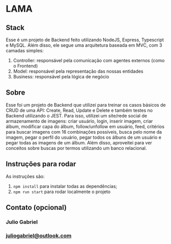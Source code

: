 # LAMA

## Stack
Esse é um projeto de Backend feito utilizando NodeJS, Express, Typescript 
e MySQL. Além disso, ele segue uma arquitetura baseada em MVC, com 3 camadas 
simples:

1. Controller: responsável pela comunicação com agentes externos 
(como o Frontend)
1. Model: responsável pela representação das nossas entidades
1. Business: responsável pela lógica de negócio

## Sobre
Esse foi um projeto de Backend que utilizei para treinar os casos básicos 
de CRUD de uma API: Create, Read, Update e Delete e também testes no Backend utilizando o JEST.
Para isso, utilizei um site/rede social de armazenamento de imagens: criar usuário, login, inserir imagem, criar álbum, modificar capa do álbum, follow/unfollow em usuário, feed, critérios para buscar imagens com 16 combinações possíveis, busca pelo nome da imagem, pegar o perfil do usuário, pegar todos os álbuns de um usuário e pegar todas as imagens de um álbum. Além disso, aproveitei para ver conceitos sobre buscas por termos utilizando um banco relacional.

## Instruções para rodar
As instruções são:
1. `npm install` para instalar todas as dependências;
1. `npm run start` para rodar localmente o projeto

## Contato (opcional)
### Julio Gabriel
### juliogabriel@outlook.com
